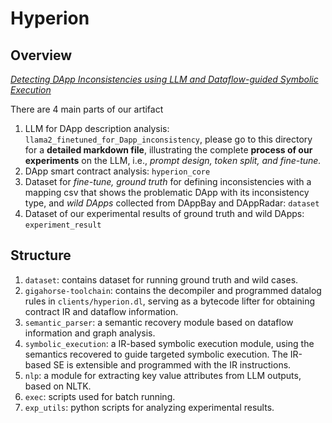 # Hyperion

## Overview

*<u>Detecting DApp Inconsistencies using LLM and Dataflow-guided Symbolic Execution</u>*

There are 4 main parts of our artifact

1. LLM for DApp description analysis: `llama2_finetuned_for_Dapp_inconsistency`, please go to this directory for a **detailed markdown file**, illustrating the complete **process of our experiments** on the LLM, i.e., *prompt design, token split, and fine-tune.*
2. DApp smart contract analysis: `hyperion_core`
3. Dataset for *fine-tune, ground truth* for defining inconsistencies with a mapping csv that shows the problematic DApp with its inconsistency type, and *wild DApps* collected from DAppBay and DAppRadar: `dataset`
4. Dataset of our experimental results of ground truth and wild DApps: `experiment_result`

## Structure

1. `dataset`: contains dataset for running ground truth and wild cases.
2. `gigahorse-toolchain`: contains the decompiler and programmed datalog rules in `clients/hyperion.dl`, serving as a bytecode lifter for obtaining contract IR and dataflow information.
3. `semantic_parser`: a semantic recovery module based on dataflow information and graph analysis.
4. `symbolic_execution`: a IR-based symbolic execution module, using the semantics recovered to guide targeted symbolic execution. The IR-based SE is extensible and programmed with the IR instructions.
5. `nlp`: a module for extracting key value attributes from LLM outputs, based on NLTK.
6. `exec`: scripts used for batch running.
7. `exp_utils`: python scripts for analyzing experimental results.
